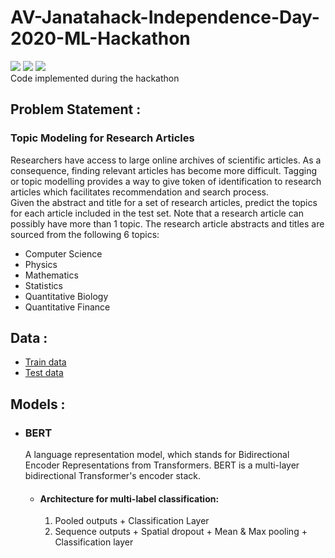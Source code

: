 # AV-Janatahack-Independence-Day-2020-ML-Hackathon
<img src="https://img.shields.io/badge/Hugging%20face-Transformers-orange"> <img src="https://img.shields.io/badge/Python-3.7-blue"> <img src="https://img.shields.io/badge/torch-1.5.1-red"><br>
Code implemented during the hackathon

<p>
  <h2>Problem Statement :</h2>
  <h3>Topic Modeling for Research Articles</h3>
  <p>Researchers have access to large online archives of scientific articles. As a consequence, finding relevant articles has become more difficult. Tagging or topic modelling     provides a way to give token of identification to research articles which facilitates recommendation and search process. <br>
Given the abstract and title for a set of research articles, predict the topics for each article included in the test set. 
Note that a research article can possibly have more than 1 topic. The research article abstracts and titles are sourced from the following 6 topics: 
<ul>
  <li>Computer Science</li>
  <li>Physics</li>
  <li>Mathematics</li>
  <li>Statistics</li>
  <li>Quantitative Biology</li>
  <li>Quantitative Finance</li>
</ul>
</p>
<h2>Data :</h2>
<ul>
  <li><a href="https://datahack.analyticsvidhya.com/contest/janatahack-independence-day-2020-ml-hackathon/download/train-file">Train data</a></li>
  <li><a href="https://datahack.analyticsvidhya.com/contest/janatahack-independence-day-2020-ml-hackathon/download/test-file">Test data</a></li>
</ul>
<p>
  <h2>Models :</h2>
  <ul>
  <li>
    <h3>BERT</h3>
    <p>
      A language representation model, which stands for Bidirectional Encoder Representations from Transformers. BERT is a multi-layer bidirectional Transformer's encoder stack.
      <ul>
        <li>
          <h4>Architecture for multi-label classification:</h4>
          <ol>
            <li>Pooled outputs + Classification Layer</li>
            <li>Sequence outputs + Spatial dropout + Mean & Max pooling + Classification layer</li> 
          </ol>
        </li>
      <ul>
    </p>
  </li>
  </ul>
</p>
</p>
